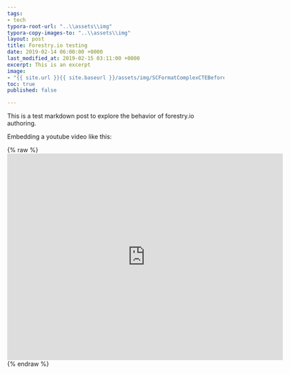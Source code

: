 ```yaml
---
tags:
- tech
typora-root-url: "..\\assets\\img"
typora-copy-images-to: "..\\assets\\img"
layout: post
title: Forestry.io testing
date: 2019-02-14 06:00:00 +0000
last_modified_at: 2019-02-15 03:11:00 +0000
excerpt: This is an excerpt
image:
- "{{ site.url }}{{ site.baseurl }}/assets/img/SCFormatComplexCTEBefore_g613ip.jpg"
toc: true
published: false

---
```

This is a test markdown post to explore the behavior of forestry.io authoring. 

Embedding a youtube video like this: 

{% raw %} <iframe src="https://www.youtube.com/embed/WnaXTXSfelc?wmode=opaque&enablejsapi=1" height="480" width="640" scrolling="no" frameborder="0" allowfullscreen="yes"></iframe>{% endraw %}